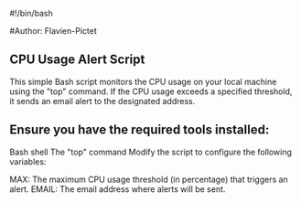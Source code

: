 #!/bin/bash

#Author: Flavien-Pictet

## CPU Usage Alert Script

This simple Bash script monitors the CPU usage on your local machine using the "top" command. If the CPU usage exceeds a specified threshold, it sends an email alert to the designated address.

## Ensure you have the required tools installed:

Bash shell
The "top" command
Modify the script to configure the following variables:

MAX: The maximum CPU usage threshold (in percentage) that triggers an alert.
EMAIL: The email address where alerts will be sent.
